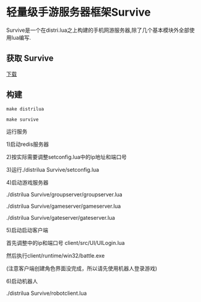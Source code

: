 轻量级手游服务器框架Survive
======

Survive是一个在distri.lua之上构建的手机网游服务器,除了几个基本模块外全部使用lua编写.


获取 Survive
-----------

[下载](https://github.com/sniperHW/Survive/blob/master/Survive-2014-10-14.zip)


构建
------
```
make distrilua

make survive

```

运行服务

1)启动redis服务器

2)按实际需要调整setconfig.lua中的ip地址和端口号

3)运行./distrilua Survive/setconfig.lua

4)启动游戏服务器

./distrilua Survive/groupserver/groupserver.lua

./distrilua Survive/gameserver/gameserver.lua

./distrilua Survive/gateserver/gateserver.lua


5)启动启动客户端

首先调整中的ip和端口号 client/src/UI/UILogin.lua

然后执行client/runtime/win32/battle.exe

(注意客户端创建角色界面没完成，所以请先使用机器人登录游戏)

6)启动机器人

./distrilua Survive/robotclient.lua

```

